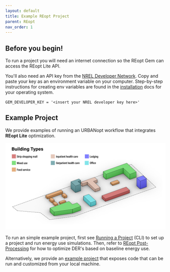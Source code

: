 ```yaml
---
layout: default
title: Example REopt Project
parent: REopt
nav_order: 1
---
```


## Before you begin!

To run a project you will need an internet connection so the REopt Gem can access the REopt Lite API.

You'll also need an API key from the [NREL Developer Network](https://developer.nrel.gov/). Copy and paste your key as an environment variable on your computer. Step-by-step instructions for creating env variables are found in the [installation](../installation/installation.md) docs for your operating system.

    GEM_DEVELOPER_KEY = '<insert your NREL developer key here>'

## Example Project    

We provide examples of running an URBANopt workflow that integrates **REopt Lite** optimization.

![example_project_layout](../doc_files/building_types_ISO_no_res.jpg)

To run an simple example project, first see [Running a Project](../usage/run_project.md) (CLI) to set up a project and run  energy use simulations. Then, refer to [REopt Post-Processing](reopt_post_processing.md) for how to optimize DER's based on baseline energy use. 

Alternatively, we provide an [example project](https://github.com/urbanopt/urbanopt-example-reopt-project) that exposes code that can be run and customized from your local machine.



